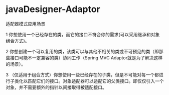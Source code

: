 # javaDesigner-Adaptor
适配器模式应用场景

 1 你想使用一个已经存在的类，而它的接口不符合你的需求(可以采用继承和对象组合方式)。 
 
 2 你想创建一个可以复用的类，该类可以与其他不相关的类或不可预见的类（即那些接口可能不一定兼容的类）协同工作（Spring MVC Adaptor就是为了解决这样的场景）。 
 
 3 （仅适用于组合方式）你想使用一些已经存在的子类，但是不可能对每一个都进行子类化以匹配它们的接口。对象适配器可以适配它的父类接口。即仅仅引入一个对象，并不需要额外的指针以间接取得被适配接口。
